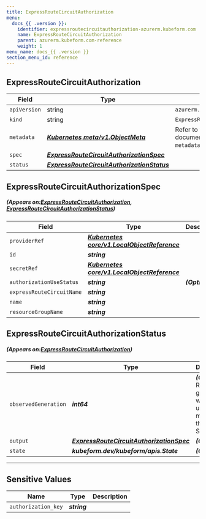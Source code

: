```yaml
---
title: ExpressRouteCircuitAuthorization
menu:
  docs_{{ .version }}:
    identifier: expressroutecircuitauthorization-azurerm.kubeform.com
    name: ExpressRouteCircuitAuthorization
    parent: azurerm.kubeform.com-reference
    weight: 1
menu_name: docs_{{ .version }}
section_menu_id: reference
---
```


## ExpressRouteCircuitAuthorization
| Field | Type | Description |
| ------ | ----- | ----------- |
| `apiVersion` | string | `azurerm.kubeform.com/v1alpha1` |
|    `kind` | string | `ExpressRouteCircuitAuthorization` |
| `metadata` | ***[Kubernetes meta/v1.ObjectMeta](https://kubernetes.io/docs/reference/generated/kubernetes-api/v1.13/#objectmeta-v1-meta)***|Refer to the Kubernetes API documentation for the fields of the `metadata` field.|
| `spec` | ***[ExpressRouteCircuitAuthorizationSpec](#ExpressRouteCircuitAuthorizationSpec)***||
| `status` | ***[ExpressRouteCircuitAuthorizationStatus](#ExpressRouteCircuitAuthorizationStatus)***||
## ExpressRouteCircuitAuthorizationSpec
##### (Appears on:[ExpressRouteCircuitAuthorization](#ExpressRouteCircuitAuthorization), [ExpressRouteCircuitAuthorizationStatus](#ExpressRouteCircuitAuthorizationStatus))
| Field | Type | Description |
| ------ | ----- | ----------- |
| `providerRef` | ***[Kubernetes core/v1.LocalObjectReference](https://kubernetes.io/docs/reference/generated/kubernetes-api/v1.13/#localobjectreference-v1-core)***||
| `id` | ***string***||
| `secretRef` | ***[Kubernetes core/v1.LocalObjectReference](https://kubernetes.io/docs/reference/generated/kubernetes-api/v1.13/#localobjectreference-v1-core)***||
| `authorizationUseStatus` | ***string***| ***(Optional)*** |
| `expressRouteCircuitName` | ***string***||
| `name` | ***string***||
| `resourceGroupName` | ***string***||
## ExpressRouteCircuitAuthorizationStatus
##### (Appears on:[ExpressRouteCircuitAuthorization](#ExpressRouteCircuitAuthorization))
| Field | Type | Description |
| ------ | ----- | ----------- |
| `observedGeneration` | ***int64***| ***(Optional)*** Resource generation, which is updated on mutation by the API Server.|
| `output` | ***[ExpressRouteCircuitAuthorizationSpec](#ExpressRouteCircuitAuthorizationSpec)***| ***(Optional)*** |
| `state` | ***kubeform.dev/kubeform/apis.State***| ***(Optional)*** |
---
## Sensitive Values
| Name | Type | Description |
|------|------|-------------|
| `authorization_key` | ***string*** ||

